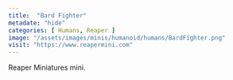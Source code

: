 ```yaml
---
title:  "Bard Fighter"
metadate: "hide"
categories: [ Humans, Reaper ]
image: "/assets/images/minis/humanoid/humans/BardFighter.png"
visit: "https://www.reapermini.com"
---
```

Reaper Miniatures mini.
